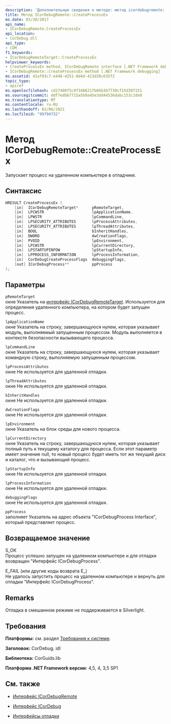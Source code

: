 ```yaml
---
description: 'Дополнительные сведения о методе: метод icordebugremote:: Креатепроцессекс'
title: Метод ICorDebugRemote::CreateProcessEx
ms.date: 03/30/2017
api_name:
- ICorDebugRemote.CreateProcessEx
api_location:
- CorDebug.dll
api_type:
- COM
f1_keywords:
- ICorDebugRemoteTarget::CreateProcessEx
helpviewer_keywords:
- CreateProcessEx method, ICorDebugRemote interface [.NET Framework debugging]
- ICorDebugRemote::CreateProcessEx method [.NET Framework debugging]
ms.assetid: 41af93c7-e448-4251-8d4d-413d38c635f2
topic_type:
- apiref
ms.openlocfilehash: cd27400f5c9f348621fb66b3b7730cf15d397151
ms.sourcegitcommit: ddf7edb67715a5b9a45e3dd44536dabc153c1de0
ms.translationtype: MT
ms.contentlocale: ru-RU
ms.lasthandoff: 02/06/2021
ms.locfileid: "99794732"
---
```

# <a name="icordebugremotecreateprocessex-method"></a>Метод ICorDebugRemote::CreateProcessEx

Запускает процесс на удаленном компьютере в отладчике.  
  
## <a name="syntax"></a>Синтаксис  
  
```cpp  
HRESULT CreateProcessEx (  
    [in]  ICorDebugRemoteTarget*      pRemoteTarget,  
    [in]  LPCWSTR                     lpApplicationName,  
    [in]  LPWSTR                      lpCommandLine,  
    [in]  LPSECURITY_ATTRIBUTES       lpProcessAttributes,  
    [in]  LPSECURITY_ATTRIBUTES       lpThreadAttributes,  
    [in]  BOOL                        bInheritHandles,  
    [in]  DWORD                       dwCreationFlags,  
    [in]  PVOID                       lpEnvironment,  
    [in]  LPCWSTR                     lpCurrentDirectory,  
    [in]  LPSTARTUPINFOW              lpStartupInfo,  
    [in]  LPPROCESS_INFORMATION       lpProcessInformation,  
    [in]  CorDebugCreateProcessFlags  debuggingFlags,  
    [out] ICorDebugProcess**          ppProcess  
);  
```  
  
## <a name="parameters"></a>Параметры  

 `pRemoteTarget`  
 окне Указатель на [интерфейс ICorDebugRemoteTarget](icordebugremotetarget-interface.md). Используется для определения удаленного компьютера, на котором будет запущен процесс.  
  
 `lpApplicationName`  
 окне Указатель на строку, завершающуюся нулем, которая указывает модуль, выполняемый запущенным процессом. Модуль выполняется в контексте безопасности вызывающего процесса.  
  
 `lpCommandLine`  
 окне Указатель на строку, завершающуюся нулем, которая указывает командную строку, выполняемую запущенным процессом.  
  
 `lpProcessAttributes`  
 окне Не используется для удаленной отладки.  
  
 `lpThreadAttributes`  
 окне Не используется для удаленной отладки.  
  
 `bInheritHandles`  
 окне Не используется для удаленной отладки.  
  
 `dwCreationFlags`  
 окне Не используется для удаленной отладки.  
  
 `lpEnvironment`  
 окне Указатель на блок среды для нового процесса.  
  
 `lpCurrentDirectory`  
 окне Указатель на строку, завершающуюся нулем, которая указывает полный путь к текущему каталогу для процесса. Если этот параметр имеет значение null, то новый процесс будет иметь тот же текущий диск и каталог, что и вызывающий процесс.  
  
 `lpStartupInfo`  
 окне Не используется для удаленной отладки.  
  
 `lpProcessInformation`  
 окне Не используется для удаленной отладки.  
  
 `debuggingFlags`  
 окне Не используется для удаленной отладки.  
  
 `ppProcess`  
 заполняет Указатель на адрес объекта "ICorDebugProcess Interface", который представляет процесс.  
  
## <a name="return-value"></a>Возвращаемое значение  

 S_OK  
 Процесс успешно запущен на удаленном компьютере и для отладки возвращен "Интерфейс ICorDebugProcess".  
  
 E_FAIL (или другие коды возврата E_)  
 Не удалось запустить процесс на удаленном компьютере и вернуть для отладки "Интерфейс ICorDebugProcess".  
  
## <a name="remarks"></a>Remarks  

 Отладка в смешанном режиме не поддерживается в Silverlight.  
  
## <a name="requirements"></a>Требования  

 **Платформы:** см. раздел [Требования к системе](../../get-started/system-requirements.md).  
  
 **Заголовок:** CorDebug. idl  
  
 **Библиотека:** CorGuids.lib  
  
 **Платформа .NET Framework версии:** 4,5, 4, 3,5 SP1  
  
## <a name="see-also"></a>См. также

- [Интерфейс ICorDebugRemote](icordebugremote-interface.md)
- [Интерфейс ICorDebug](icordebug-interface.md)

- [Интерфейсы отладки](debugging-interfaces.md)
